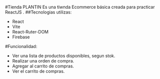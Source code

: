 #Tienda PLANTIN
Es una tiwnda Ecommerce básica creada para practicar ReactJS .
##Tecnologias utilizas:
- React
- Vite
- React-Ruter-DOM
- Firebase

#Funcionalidad:
- Ver una lista de productos disponibles, segun stok.
- Realizar una orden de compra.
- Agregar al carrito de compras.
- Ver el carrito de compras.

